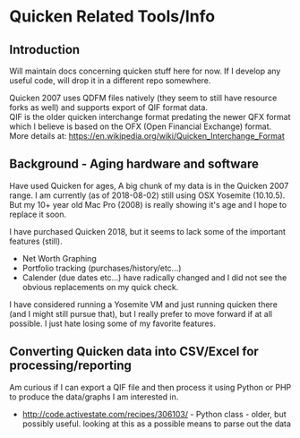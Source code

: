 # Quicken Related Tools/Info
## Introduction
Will maintain docs concerning quicken stuff here for now.
If I develop any useful code, will drop it in a different repo somewhere.

Quicken 2007 uses QDFM files natively (they seem to still have resource forks as well) and supports export of QIF format data.  
QIF is the older quicken interchange format predating the newer QFX format which I believe is based on the OFX (Open Financial Exchange) format.  More details at: https://en.wikipedia.org/wiki/Quicken_Interchange_Format

## Background - Aging hardware and software
Have used Quicken for ages, A big chunk of my data is in the Quicken 2007 range.
I am currently (as of 2018-08-02) still using OSX Yosemite (10.10.5).  
But my 10+ year old Mac Pro (2008) is really showing it's age and I hope to replace it soon.

I have purchased Quicken 2018, but it seems to lack some of the important features (still).
* Net Worth Graphing
* Portfolio tracking (purchases/history/etc...)
* Calender (due dates etc...) have radically changed and I did not see the obvious replacements on my quick check.

I have considered running a Yosemite VM and just running quicken there (and I might still pursue that), 
but I really prefer to move forward if at all possible.  I just hate losing some of my favorite features.

## Converting Quicken data into CSV/Excel for processing/reporting
Am curious if I can export a QIF file and then process it using Python or PHP to produce the data/graphs I am interested in.
* http://code.activestate.com/recipes/306103/ - Python class - older, but possibly useful.  looking at this as a possible means to parse out the data
